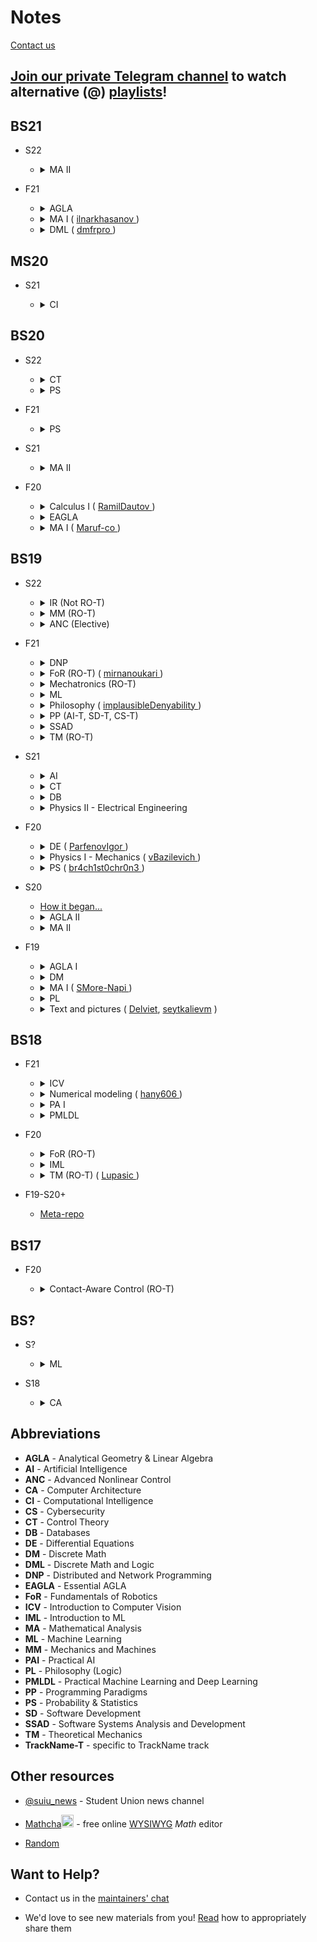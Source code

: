 # Notes

[Contact us](#want-to-help)

## [Join our private Telegram channel](https://t.me/+Up2u4_lCIullNTQy) to watch alternative (@) [playlists](./playlists.md)!

## BS21

* S22

    * <details> <summary> MA II </summary>

        * Probable Assignments - see materials of previous BS
    </details>

* F21

    * <details> <summary> AGLA </summary>

        * [Playlist](https://youtube.com/playlist?list=PLtFS7FHavVl8l4q7Z_ja2ajzr4pRGGvYZ)
    </details>

    * <details> <summary> MA I ( <a href="https://github.com/ilnarkhasanov"> ilnarkhasanov </a> ) </summary>

        * [Materials](https://drive.google.com/drive/folders/1Td3herm_YaztibUSjMFaRUh9hn_dOajt?usp=sharing)
    </details>

    * <details> <summary> DML ( <a href="http://github.com/dmfrpro"> dmfrpro </a> ) </summary>

        * [Materials](https://drive.google.com/drive/folders/1aA2awuAw7N-GaBScUTcocrFKqH1_8GSv?usp=sharing)
    </details>


## MS20
* S21

    * <details> <summary> CI </summary>

        * [Playlist](https://youtube.com/playlist?list=PLlxR_sEKjSpQpIgRykNdcwITKqXl3Gu-K)
    </details>

## BS20
* S22
    
    * <details> <summary> CT </summary>
        
        * [Playlist](https://www.youtube.com/playlist?list=PLlxR_sEKjSpQ2pmaZeut4ePfMtK_26UPh)
    </details>

    * <details> <summary> PS </summary>
        
        * [Playlist](https://youtube.com/playlist?list=PLlxR_sEKjSpQ2pmaZeut4ePfMtK_26UPh)
    </details>

* F21

    * <details> <summary> PS </summary>

        * [Materials](https://drive.google.com/drive/folders/1u7DMAik2yaQYIOvQ_Kbxaxa6ndWL9E8G?usp=sharing)
        * [Playlist](https://youtube.com/playlist?list=PLDtVwbUDS3Wlj5KY-HO0nM-BJixae64bX)

* S21

    * <details> <summary> MA II </summary>

        * [Materials](https://drive.google.com/drive/folders/1Tym4rFAEshjQhvDPenvpvyFgvOmV0Qo1?usp=sharing)
        * [Playlist](https://youtube.com/playlist?list=PLB6s35Ya4Pap_gvxY2TTxZmyZ6VluPGgQ)

* F20

    * <details> <summary> Calculus I ( <a href="https://github.com/RamilDautov"> RamilDautov </a>) </summary>

        * [Materials](https://drive.google.com/drive/folders/1dY7DyV1RA9Fsk4RrFUzYEbxIgd1tpwbx?usp=sharing)
        * [Playlist](https://youtube.com/playlist?list=PLUI4rqPAsSEbzrpqphMWQ06p70RtXRDwR)
    </details>

    * <details> <summary> EAGLA </summary>

        * [Playlist](https://youtube.com/playlist?list=PLtFS7FHavVl-VXiod2y_fZTAVClyEXB-0) / [@](./playlists.md#eagla-1)

    </details>

    * <details> <summary> MA I ( <a href="https://github.com/Maruf-co"> Maruf-co </a>) </summary>

        * [Materials](https://drive.google.com/drive/folders/1mcCxkTXMLXvJQyKQhDyTsV3u95lbFLCf?usp=sharing)
        * [Playlist](https://youtube.com/playlist?list=PLUI4rqPAsSEa5OGnDRhGTRuznzkcAJUpv)
     </details>

## BS19
* S22
    * <details> <summary> IR (Not RO-T) </summary>

        * [Materials](https://github.com/IUCVLab/information-retrieval)
    </details>

    * <details> <summary> MM (RO-T) </summary>

        * [Drawing rules](http://gk-drawing.ru/plotting/) in Russian
        * You may like Autodesk Inventor with a [student license](https://www.autodesk.com/education/students).
        * We had Ansys on final exam. **8 retakers** / 15 students)

    </details>

    * <details> <summary> ANC (Elective) </summary>

        * [Notes](https://www.mathcha.io/editor/pgvxnsKESNpIQ3h5drWMnSJ1vXdvtYvo8ZVfm1rw9q)<img src="https://cdn.mathcha.io/resources/logo.png" width="20" title="hover text">
    </details>
    

* F21

    * <details> <summary> DNP </summary>

        * [Materials](https://drive.google.com/drive/folders/14Zy1w1O0XSmjfU8XOV32m2-uMRUJQVTG?usp=sharing)
    </details>

    * <details> <summary> FoR (RO-T) ( <a href="https://github.com/mirnanoukari"> mirnanoukari </a>) </summary>

        * [Materials](https://github.com/br4ch1st0chr0n3/F21FoR)
        * [Assignments](https://github.com/mirnanoukari/FoR). Check Lab slides to install and run ROS lab
    </details>

    * <details> <summary> Mechatronics (RO-T) </summary>

        * [Materials](https://drive.google.com/drive/folders/1kCXXRrFo42oLzol7IgS1lzIbvblL9N-x?usp=sharing)
        * [Playlist](https://youtube.com/playlist?list=PLNh4MTycRwFB3b_Bd6XZIUu8RXOm3GXBW)
    </details>

    * <details> <summary> ML </summary>

        * [Materials](https://drive.google.com/drive/folders/1E6JHoA1fTWveVDAx27Q4qoedlZHA_Ump?usp=sharing)
        * Professor Khan highly recommended lab attendance
        * [Playlist](https://youtube.com/playlist?list=PLJHon32ieRbI8rwg3K9mdUfiBfSaeFreb) Best practices in Training Neural Networks
        * [Playlist](https://youtube.com/playlist?list=PLDtVwbUDS3WnlwDgpHnPVUvwDrjHNkRVh) Lectures
    </details>

    * <details> <summary> Philosophy ( <a href="https://github.com/implausibleDenyability")> implausibleDenyability </a>) </summary>

        * [Notes](https://orchid-creature-596.notion.site/Philosophy-cbd3fcb9b2984d3b93a6af48aef7f797)
    </details>

    * <details> <summary> PP (AI-T, SD-T, CS-T) </summary>
        
        * [Playlist](https://youtube.com/playlist?list=PLov3NSwpY86eMWcSLVDi071ertPAA22Dr)
        * [Materials](https://github.com/ParfenovIgor/F21-Programming-Paradigms-Y-3)
        * [Labs and Assignments](https://github.com/SMore-Napi/PP_Innopolis)
        * [Haskell for Imperative Programmers](https://youtube.com/playlist?list=PLe7Ei6viL6jGp1Rfu0dil1JH1SHk9bgDV)
        * [LYAH](https://web.archive.org/web/20211125090205/http://learnyouahaskell.com/chapters)
        * [ruhaskell](https://ruhaskell.org/links.html)
        * [Haskell Debug Adapter](https://marketplace.visualstudio.com/items?itemName=phoityne.phoityne-vscode). See how to set [startup file](https://github.com/phoityne/hdx4vsc/blob/master/README_ghc86.md#setting-the-startup-hs-file) and [startup function](https://github.com/phoityne/hdx4vsc/blob/master/README_ghc86.md#setting-the-startup-function)
    </details>

    * <details> <summary> SSAD </summary>

        * [Playlist](https://youtube.com/playlist?list=PLaIsQH4uc08woJKRAA7mmjs9fU0jeKjjM)
        * [Materials](https://drive.google.com/drive/folders/1kqhm1EKLcxxMUERUn7BhRtaV4yEWdp86?usp=sharing)
        * [Repo](https://github.com/yegor256/ssd16)
    </details>

    * <details> <summary> TM (RO-T) </summary>

        * [Materials](https://drive.google.com/drive/folders/1XCHrFHR_gR_kGcduNOUu9F1I9IaI1bME?usp=sharing)
        * [Playlist](https://youtube.com/playlist?list=PLtFS7FHavVl_DAnHFNvqVZMaEPHdYuhH6)
        * [Notes](https://www.mathcha.io/editor/D0kgysy7UqlHl4FW5YKO1IxK6nOdsENj9NPtoM1x2e)<img src="https://cdn.mathcha.io/resources/logo.png" width="20" title="hover text">

* S21

    * <details> <summary> AI </summary>

        * [Playlist](https://youtube.com/playlist?list=PLB6s35Ya4Paovn_wKttoAg3IrHTZSPMjy)
    </details>
    
    * <details> <summary> CT </summary>

        * [Materials](https://drive.google.com/drive/folders/1fkxnvpBowT61iej6w15-3OeI_RPukGSE?usp=sharing)
        * [Repo](https://github.com/SergeiSa/Control-Theory-Slides-Spring-2021)
        * [Playlist](https://youtube.com/watch?v=x2cYtqJR-qg&list=PLlxR_sEKjSpTyteBJYJR6WBuAlPineEwz)
        
    </details>

    * <details> <summary> DB </summary>

        * [Materials](https://drive.google.com/drive/folders/1uiA06foyWJMMO7bjBMg4ER1OOOQz0dwD?usp=sharing)
        * [Playlist](https://youtube.com/playlist?list=PLB6s35Ya4ParNWZqsxD-j6MzP9nf7pV7t)
    </details>

    * <details> <summary> Physics II - Electrical Engineering </summary>

        * [Materials](https://drive.google.com/drive/folders/1MW2yzolVjqBX5qgSgpH0jviJmMehRsMx?usp=sharing)
        * [Electronic Circuit Simulator](https://www.falstad.com/circuit/)

* F20

    * <details> <summary> DE ( <a href="https://github.com/ParfenovIgor" )> ParfenovIgor </a>) </summary>

        * [Materials](https://drive.google.com/drive/folders/1eRpXYHxxzr3VnzggUzAnNlFxEZzPhU8-?usp=sharing)
        * [Playlist](https://youtube.com/playlist?list=PL-9NmFdiBDkSQ30UqrXPHUfU2EClnKk0m)
    </details>

    * <details> <summary> Physics I - Mechanics ( <a href="https://github.com/vBazilevich")> vBazilevich </a>) </summary>

        * [Materials](https://drive.google.com/drive/folders/1944F88l5Q4IASBIfb9EjeJSst68QBkkY?usp=sharing)
        * [Playlist](https://youtube.com/playlist?list=PLNh4MTycRwFC3nc0sv_0--T7OuLHxMkMK)
    </details>

    * <details> <summary> PS ( <a href="https://github.com/br4ch1st0chr0n3")> br4ch1st0chr0n3 </a>) </summary>

        * [Materials](https://drive.google.com/drive/folders/1AsRhU_FxUbyklH1D9wR5NLjcBPnf_Ld4?usp=sharing)
        * [Playlist](https://youtube.com/playlist?list=PLUI4rqPAsSEbWP1ov_FFfnPWZujSzF7jV)

* S20

    * [How it began...](https://docs.google.com/spreadsheets/d/114FePEEj6Nrr9K4X5I8PyBfSbxn8VSk_O3lbiuxyC7M/edit?usp=sharing)

    </details>

    * <details> <summary> AGLA II </summary>

        * [Materials](https://drive.google.com/drive/folders/1p4472WLNddEza9TlJh7N285x6ogDQFEo?usp=sharing)
    </details>

    * <details> <summary> MA II </summary>

        * [Materials](https://drive.google.com/drive/folders/1lnqasIlQeh6MqU_ZFAeM-iMY_Ays3lZn?usp=sharing)
        * [Playlist](https://youtube.com/playlist?list=PLUI4rqPAsSEag1Wc9ohTtmZkovLuZMAEG)

* F19
    * <details> <summary> AGLA I </summary>

        * [Materials](https://drive.google.com/drive/folders/1PfvdriF5lO0bA-6tFckQlBx18dd2yI7s?usp=sharing)
    </details>

    * <details> <summary> DM </summary>

        * [Materials](https://drive.google.com/drive/folders/1EO_7EBNVICSLRz3lw-PCUOMMla7f7nQA?usp=sharing)
    </details>

    * <details> <summary> MA I ( <a href="https://github.com/SMore-Napi"> SMore-Napi </a>) </summary>

        * [Materials](https://drive.google.com/drive/folders/1FE7ZpD2TBKQRm3GY8fu8rMLBq1TqIIs7?usp=sharing)
    </details>

    * <details> <summary> PL </summary>

        * [Materials](https://drive.google.com/drive/folders/15obxaQVzCoCPdgL8a0Ox0Mvq_9oslLf6?usp=sharing)
        * [Presentations](https://docs.google.com/spreadsheets/d/1wriKyCsxD6wyCVHkcdR95yQheSQeU7Xbqx7bO1P0bdI/edit?usp=sharing)
    </details>

    * <details> <summary> Text and pictures ( <a href="https://github.com/Delviet"> Delviet</a>, <a href="https://github.com/seytkalievm">seytkalievm</a> ) </summary>

        * [@b19lectut](http://t.me/b19lectut)
    </details>


## BS18

* F21

    * <details> <summary> ICV </summary>

        * [Materials](https://github.com/hany606/ICV_Fall21IU)

    * <details> <summary> Numerical modeling ( <a href="https://github.com/hany606")> hany606 </a>) </summary>

        * [Materials](https://github.com/hany606/NM_Fall21IU)

    * <details> <summary> PA I </summary>

        * [Materials](https://github.com/hany606/PAI_Fall21IU)

    * <details> <summary> PMLDL </summary>

        * [Materials](https://github.com/hany606/PMLDL_Fall21IU)

* F20

    * <details> <summary> FoR (RO-T) </summary>

        * [Materials](https://github.com/hany606/Introduction-to-Manipulators-FoR_Fall20IU)

    * <details> <summary> IML </summary>

        * [Materials](https://github.com/hany606/Introduction-to-Machine-Learning-IML_Fall20IU)

    * <details> <summary> TM (RO-T) ( <a href="https://github.com/Lupasic"> Lupasic </a>) </summary>

        * [Playlist](https://youtube.com/playlist?list=PLtFS7FHavVl8QCCHHN75k1RuBV8Ch7l5K) Labs
        * [Materials](https://github.com/hany606/TM_Fall20IU)

* F19-S20+

    * [Meta-repo](https://github.com/hany606/University-Courses-Repositories)



## BS17
* F20

    * <details> <summary> Contact-Aware Control (RO-T) </summary>

        * [Materials](https://github.com/SergeiSa/Contact-Aware-Control-Slides-Fall-2020)
    </details>


## BS?

* S?

    * <details> <summary> ML </summary>

        * [Materials](https://github.com/yandexdataschool/MLatImperial2018)
    </details>

* S18

    * <details> <summary> CA </summary>

        * [wiki](https://github.com/InnopolisStudents/wiki/tree/master/computer_architecture)
    </details>


## Abbreviations

* **AGLA** - Analytical Geometry & Linear Algebra
* **AI** - Artificial Intelligence
* **ANC** - Advanced Nonlinear Control
* **CA** - Computer Architecture
* **CI** - Computational Intelligence
* **CS** - Cybersecurity
* **CT** - Control Theory
* **DB** - Databases
* **DE** - Differential Equations
* **DM** - Discrete Math
* **DML** - Discrete Math and Logic
* **DNP** - Distributed and Network Programming
* **EAGLA** - Essential AGLA
* **FoR** - Fundamentals of Robotics
* **ICV** - Introduction to Computer Vision
* **IML** - Introduction to ML
* **MA** - Mathematical Analysis
* **ML** - Machine Learning
* **MM** - Mechanics and Machines
* **PAI** - Practical AI
* **PL** - Philosophy (Logic)
* **PMLDL** - Practical Machine Learning and Deep Learning
* **PP** - Programming Paradigms
* **PS** - Probability & Statistics
* **SD** - Software Development
* **SSAD** - Software Systems Analysis and Development
* **TM** - Theoretical Mechanics
* **TrackName-T** - specific to TrackName track

## Other resources
* [@suiu_news](https://t.me/suiu_news) - Student Union news channel

* [Mathcha](https://www.mathcha.io/)<img src="https://cdn.mathcha.io/resources/logo.png" width="20" title="Mathcha"> - free online [WYSIWYG](https://www.mathcha.io/documentation/) *Math* editor

* [Random](./Random.md)

## Want to Help?

* Contact us in the [maintainers' chat](https://t.me/+zS_RREMuRMUzMDQy)

* We'd love to see new materials from you! [Read](./share.md#sharing-rules) how to appropriately share them
